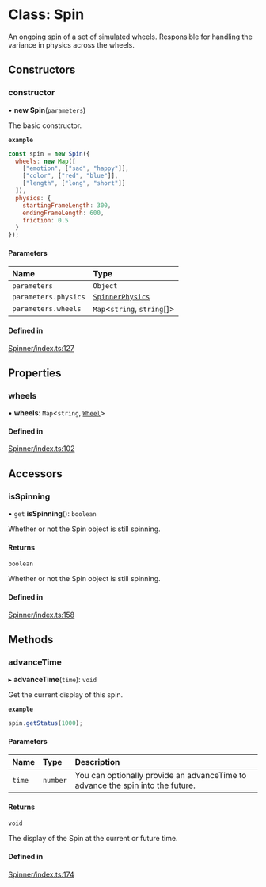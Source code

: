 # Class: Spin

An ongoing spin of a set of simulated wheels. Responsible
for handling the variance in physics across the wheels.

## Constructors

### constructor

• **new Spin**(`parameters`)

The basic constructor.

**`example`**
```js
const spin = new Spin({
  wheels: new Map([
    ["emotion", ["sad", "happy"]],
    ["color", ["red", "blue"]],
    ["length", ["long", "short"]]
  ]),
  physics: {
    startingFrameLength: 300,
    endingFrameLength: 600,
    friction: 0.5
  }
});
```

#### Parameters

| Name | Type |
| :------ | :------ |
| `parameters` | `Object` |
| `parameters.physics` | [`SpinnerPhysics`](https://github.com/daniellacosse/idea-spinner/tree/main/packages/spinner/docs/interfaces/SpinnerPhysics.md) |
| `parameters.wheels` | `Map`<`string`, `string`[]\> |

#### Defined in

[Spinner/index.ts:127](https://github.com/daniellacosse/idea-spinner/blob/f94e735/packages/spinner/Spinner/index.ts#L127)

## Properties

### wheels

• **wheels**: `Map`<`string`, [`Wheel`](https://github.com/daniellacosse/idea-spinner/tree/main/packages/spinner/docs/classes/Wheel.md)\>

#### Defined in

[Spinner/index.ts:102](https://github.com/daniellacosse/idea-spinner/blob/f94e735/packages/spinner/Spinner/index.ts#L102)

## Accessors

### isSpinning

• `get` **isSpinning**(): `boolean`

Whether or not the Spin object is still spinning.

#### Returns

`boolean`

Whether or not the Spin object is still spinning.

#### Defined in

[Spinner/index.ts:158](https://github.com/daniellacosse/idea-spinner/blob/f94e735/packages/spinner/Spinner/index.ts#L158)

## Methods

### advanceTime

▸ **advanceTime**(`time`): `void`

Get the current display of this spin.

**`example`**
```js
spin.getStatus(1000);
```

#### Parameters

| Name | Type | Description |
| :------ | :------ | :------ |
| `time` | `number` | You can optionally provide an  advanceTime to advance the spin into the future. |

#### Returns

`void`

The display of the Spin at the current or future time.

#### Defined in

[Spinner/index.ts:174](https://github.com/daniellacosse/idea-spinner/blob/f94e735/packages/spinner/Spinner/index.ts#L174)
